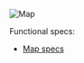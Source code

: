 ![Map](https://raw.githubusercontent.com/HSLdevcom/digitransit-ui/master/docs/images/component-map.png)

Functional specs:
* [Map specs](../acceptance-tests/component/map)
